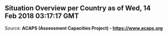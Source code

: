 ## Situation Overview per Country as of Wed, 14 Feb 2018 03:17:17 GMT

Source: **ACAPS (Assessment Capacities Project) - https://www.acaps.org**